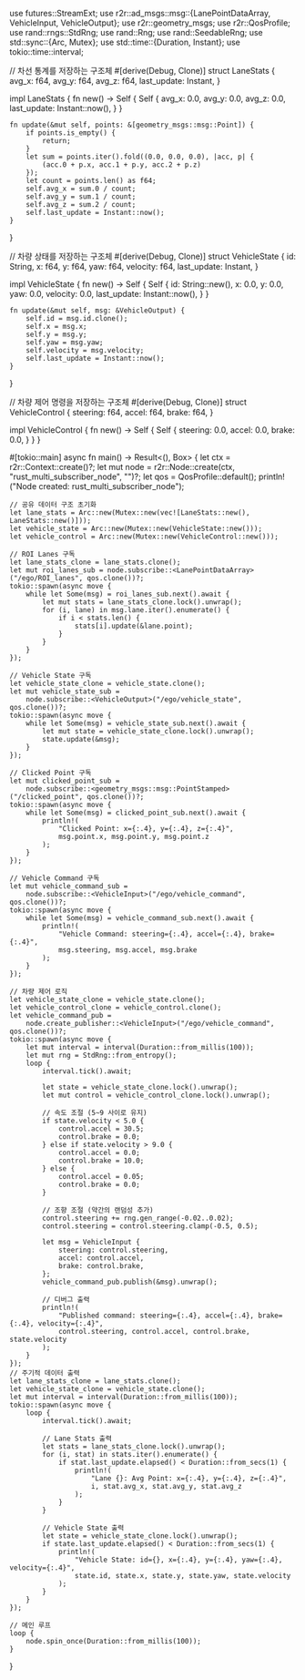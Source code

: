 use futures::StreamExt;
use r2r::ad_msgs::msg::{LanePointDataArray, VehicleInput, VehicleOutput};
use r2r::geometry_msgs;
use r2r::QosProfile;
use rand::rngs::StdRng;
use rand::Rng;
use rand::SeedableRng;
use std::sync::{Arc, Mutex};
use std::time::{Duration, Instant};
use tokio::time::interval;

// 차선 통계를 저장하는 구조체
#[derive(Debug, Clone)]
struct LaneStats {
    avg_x: f64,
    avg_y: f64,
    avg_z: f64,
    last_update: Instant,
}

impl LaneStats {
    fn new() -> Self {
        Self {
            avg_x: 0.0,
            avg_y: 0.0,
            avg_z: 0.0,
            last_update: Instant::now(),
        }
    }

    fn update(&mut self, points: &[geometry_msgs::msg::Point]) {
        if points.is_empty() {
            return;
        }
        let sum = points.iter().fold((0.0, 0.0, 0.0), |acc, p| {
            (acc.0 + p.x, acc.1 + p.y, acc.2 + p.z)
        });
        let count = points.len() as f64;
        self.avg_x = sum.0 / count;
        self.avg_y = sum.1 / count;
        self.avg_z = sum.2 / count;
        self.last_update = Instant::now();
    }
}

// 차량 상태를 저장하는 구조체
#[derive(Debug, Clone)]
struct VehicleState {
    id: String,
    x: f64,
    y: f64,
    yaw: f64,
    velocity: f64,
    last_update: Instant,
}

impl VehicleState {
    fn new() -> Self {
        Self {
            id: String::new(),
            x: 0.0,
            y: 0.0,
            yaw: 0.0,
            velocity: 0.0,
            last_update: Instant::now(),
        }
    }

    fn update(&mut self, msg: &VehicleOutput) {
        self.id = msg.id.clone();
        self.x = msg.x;
        self.y = msg.y;
        self.yaw = msg.yaw;
        self.velocity = msg.velocity;
        self.last_update = Instant::now();
    }
}

// 차량 제어 명령을 저장하는 구조체
#[derive(Debug, Clone)]
struct VehicleControl {
    steering: f64,
    accel: f64,
    brake: f64,
}

impl VehicleControl {
    fn new() -> Self {
        Self {
            steering: 0.0,
            accel: 0.0,
            brake: 0.0,
        }
    }
}

#[tokio::main]
async fn main() -> Result<(), Box<dyn std::error::Error>> {
    let ctx = r2r::Context::create()?;
    let mut node = r2r::Node::create(ctx, "rust_multi_subscriber_node", "")?;
    let qos = QosProfile::default();
    println!("Node created: rust_multi_subscriber_node");

    // 공유 데이터 구조 초기화
    let lane_stats = Arc::new(Mutex::new(vec![LaneStats::new(), LaneStats::new()]));
    let vehicle_state = Arc::new(Mutex::new(VehicleState::new()));
    let vehicle_control = Arc::new(Mutex::new(VehicleControl::new()));

    // ROI Lanes 구독
    let lane_stats_clone = lane_stats.clone();
    let mut roi_lanes_sub = node.subscribe::<LanePointDataArray>("/ego/ROI_lanes", qos.clone())?;
    tokio::spawn(async move {
        while let Some(msg) = roi_lanes_sub.next().await {
            let mut stats = lane_stats_clone.lock().unwrap();
            for (i, lane) in msg.lane.iter().enumerate() {
                if i < stats.len() {
                    stats[i].update(&lane.point);
                }
            }
        }
    });

    // Vehicle State 구독
    let vehicle_state_clone = vehicle_state.clone();
    let mut vehicle_state_sub =
        node.subscribe::<VehicleOutput>("/ego/vehicle_state", qos.clone())?;
    tokio::spawn(async move {
        while let Some(msg) = vehicle_state_sub.next().await {
            let mut state = vehicle_state_clone.lock().unwrap();
            state.update(&msg);
        }
    });

    // Clicked Point 구독
    let mut clicked_point_sub =
        node.subscribe::<geometry_msgs::msg::PointStamped>("/clicked_point", qos.clone())?;
    tokio::spawn(async move {
        while let Some(msg) = clicked_point_sub.next().await {
            println!(
                "Clicked Point: x={:.4}, y={:.4}, z={:.4}",
                msg.point.x, msg.point.y, msg.point.z
            );
        }
    });

    // Vehicle Command 구독
    let mut vehicle_command_sub =
        node.subscribe::<VehicleInput>("/ego/vehicle_command", qos.clone())?;
    tokio::spawn(async move {
        while let Some(msg) = vehicle_command_sub.next().await {
            println!(
                "Vehicle Command: steering={:.4}, accel={:.4}, brake={:.4}",
                msg.steering, msg.accel, msg.brake
            );
        }
    });

    // 차량 제어 로직
    let vehicle_state_clone = vehicle_state.clone();
    let vehicle_control_clone = vehicle_control.clone();
    let vehicle_command_pub =
        node.create_publisher::<VehicleInput>("/ego/vehicle_command", qos.clone())?;
    tokio::spawn(async move {
        let mut interval = interval(Duration::from_millis(100));
        let mut rng = StdRng::from_entropy();
        loop {
            interval.tick().await;

            let state = vehicle_state_clone.lock().unwrap();
            let mut control = vehicle_control_clone.lock().unwrap();

            // 속도 조절 (5~9 사이로 유지)
            if state.velocity < 5.0 {
                control.accel = 30.5;
                control.brake = 0.0;
            } else if state.velocity > 9.0 {
                control.accel = 0.0;
                control.brake = 10.0;
            } else {
                control.accel = 0.05;
                control.brake = 0.0;
            }

            // 조향 조절 (약간의 랜덤성 추가)
            control.steering += rng.gen_range(-0.02..0.02);
            control.steering = control.steering.clamp(-0.5, 0.5);

            let msg = VehicleInput {
                steering: control.steering,
                accel: control.accel,
                brake: control.brake,
            };
            vehicle_command_pub.publish(&msg).unwrap();

            // 디버그 출력
            println!(
                "Published command: steering={:.4}, accel={:.4}, brake={:.4}, velocity={:.4}",
                control.steering, control.accel, control.brake, state.velocity
            );
        }
    });
    // 주기적 데이터 출력
    let lane_stats_clone = lane_stats.clone();
    let vehicle_state_clone = vehicle_state.clone();
    let mut interval = interval(Duration::from_millis(100));
    tokio::spawn(async move {
        loop {
            interval.tick().await;

            // Lane Stats 출력
            let stats = lane_stats_clone.lock().unwrap();
            for (i, stat) in stats.iter().enumerate() {
                if stat.last_update.elapsed() < Duration::from_secs(1) {
                    println!(
                        "Lane {}: Avg Point: x={:.4}, y={:.4}, z={:.4}",
                        i, stat.avg_x, stat.avg_y, stat.avg_z
                    );
                }
            }

            // Vehicle State 출력
            let state = vehicle_state_clone.lock().unwrap();
            if state.last_update.elapsed() < Duration::from_secs(1) {
                println!(
                    "Vehicle State: id={}, x={:.4}, y={:.4}, yaw={:.4}, velocity={:.4}",
                    state.id, state.x, state.y, state.yaw, state.velocity
                );
            }
        }
    });

    // 메인 루프
    loop {
        node.spin_once(Duration::from_millis(100));
    }
}
